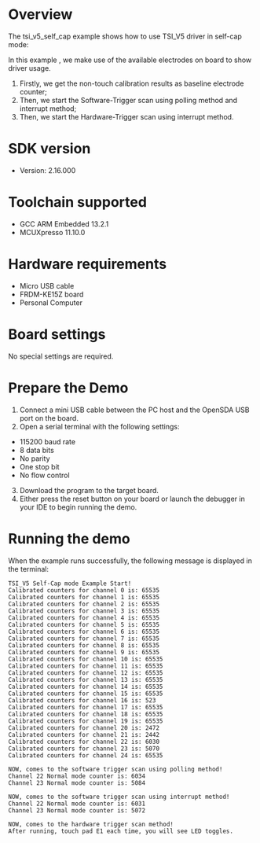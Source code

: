 Overview
========
The tsi_v5_self_cap example shows how to use TSI_V5 driver in self-cap mode:

In this example , we make use of the available electrodes on board to show driver usage.
1. Firstly, we get the non-touch calibration results as baseline electrode counter;
2. Then, we start the Software-Trigger scan using polling method and interrupt method;
3. Then, we start the Hardware-Trigger scan using interrupt method.


SDK version
===========
- Version: 2.16.000

Toolchain supported
===================
- GCC ARM Embedded  13.2.1
- MCUXpresso  11.10.0

Hardware requirements
=====================
- Micro USB cable
- FRDM-KE15Z board
- Personal Computer

Board settings
==============
No special settings are required.

Prepare the Demo
================
1. Connect a mini USB cable between the PC host and the OpenSDA USB port on the board.
2.  Open a serial terminal with the following settings:
   - 115200 baud rate
   - 8 data bits
   - No parity
   - One stop bit
   - No flow control
3. Download the program to the target board.
4. Either press the reset button on your board or launch the debugger in your IDE to begin running the demo.

Running the demo
================
When the example runs successfully, the following message is displayed in the terminal:

~~~~~~~~~~~~~~~~~~~~~
TSI_V5 Self-Cap mode Example Start!
Calibrated counters for channel 0 is: 65535
Calibrated counters for channel 1 is: 65535
Calibrated counters for channel 2 is: 65535
Calibrated counters for channel 3 is: 65535
Calibrated counters for channel 4 is: 65535
Calibrated counters for channel 5 is: 65535
Calibrated counters for channel 6 is: 65535
Calibrated counters for channel 7 is: 65535
Calibrated counters for channel 8 is: 65535
Calibrated counters for channel 9 is: 65535
Calibrated counters for channel 10 is: 65535
Calibrated counters for channel 11 is: 65535
Calibrated counters for channel 12 is: 65535
Calibrated counters for channel 13 is: 65535
Calibrated counters for channel 14 is: 65535
Calibrated counters for channel 15 is: 65535
Calibrated counters for channel 16 is: 523
Calibrated counters for channel 17 is: 65535
Calibrated counters for channel 18 is: 65535
Calibrated counters for channel 19 is: 65535
Calibrated counters for channel 20 is: 2472
Calibrated counters for channel 21 is: 2442
Calibrated counters for channel 22 is: 6030
Calibrated counters for channel 23 is: 5070
Calibrated counters for channel 24 is: 65535

NOW, comes to the software trigger scan using polling method!
Channel 22 Normal mode counter is: 6034
Channel 23 Normal mode counter is: 5084

NOW, comes to the software trigger scan using interrupt method!
Channel 22 Normal mode counter is: 6031
Channel 23 Normal mode counter is: 5072

NOW, comes to the hardware trigger scan method!
After running, touch pad E1 each time, you will see LED toggles.
~~~~~~~~~~~~~~~~~~~~~
